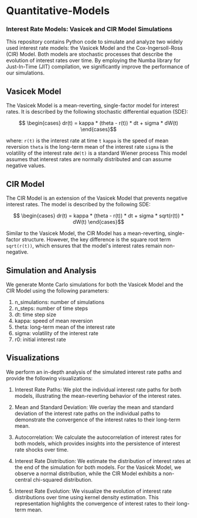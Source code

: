 # Quantitative-Models
### Interest Rate Models: Vasicek and CIR Model Simulations

This repository contains Python code to simulate and analyze two widely used interest rate models: the Vasicek Model and the Cox-Ingersoll-Ross (CIR) Model. Both models are stochastic processes that describe the evolution of interest rates over time. By employing the Numba library for Just-In-Time (JIT) compilation, we significantly improve the performance of our simulations.

## Vasicek Model
The Vasicek Model is a mean-reverting, single-factor model for interest rates. It is described by the following stochastic differential equation (SDE):

$$ \begin{cases}
dr(t) = kappa * (theta - r(t)) * dt + sigma * dW(t)
\end{cases}$$

where:
`r(t)` is the interest rate at time `t`
`kappa` is the speed of mean reversion
`theta` is the long-term mean of the interest rate
`sigma` is the volatility of the interest rate
`dW(t)` is a standard Wiener process
This model assumes that interest rates are normally distributed and can assume negative values.

## CIR Model
The CIR Model is an extension of the Vasicek Model that prevents negative interest rates. The model is described by the following SDE:

$$ \begin{cases}
dr(t) = kappa * (theta - r(t)) * dt + sigma * sqrt(r(t)) * dW(t)
\end{cases}$$

Similar to the Vasicek Model, the CIR Model has a mean-reverting, single-factor structure. However, the key difference is the square root term `sqrt(r(t))`, which ensures that the model's interest rates remain non-negative.

## Simulation and Analysis
We generate Monte Carlo simulations for both the Vasicek Model and the CIR Model using the following parameters:

1. n_simulations: number of simulations
2. n_steps: number of time steps
3. dt: time step size
4. kappa: speed of mean reversion
5. theta: long-term mean of the interest rate
6. sigma: volatility of the interest rate
7. r0: initial interest rate

## Visualizations
We perform an in-depth analysis of the simulated interest rate paths and provide the following visualizations:

1. Interest Rate Paths: We plot the individual interest rate paths for both models, illustrating the mean-reverting behavior of the interest rates.

2. Mean and Standard Deviation: We overlay the mean and standard deviation of the interest rate paths on the individual paths to demonstrate the convergence of the interest rates to their long-term mean.

3. Autocorrelation: We calculate the autocorrelation of interest rates for both models, which provides insights into the persistence of interest rate shocks over time.

4. Interest Rate Distribution: We estimate the distribution of interest rates at the end of the simulation for both models. For the Vasicek Model, we observe a normal distribution, while the CIR Model exhibits a non-central chi-squared distribution.

5. Interest Rate Evolution: We visualize the evolution of interest rate distributions over time using kernel density estimation. This representation highlights the convergence of interest rates to their long-term mean.
